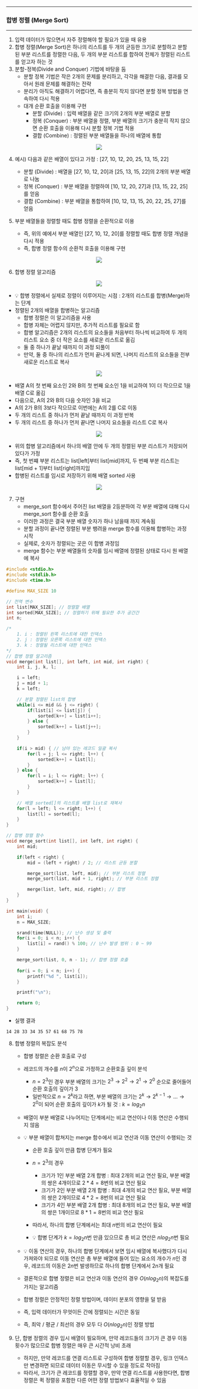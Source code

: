 -----
### 합병 정렬 (Merge Sort)
-----
1. 입력 데이터가 많으면서 자주 정렬해야 할 필요가 있을 때 유용
2. 합병 정렬(Merge Sort)은 하나의 리스트를 두 개의 균등한 크기로 분할하고 분할된 부분 리스트를 정렬한 다음, 두 개의 부분 리스트를 합하여 전체가 정렬된 리스트를 얻고자 하는 것
3. 분할-정복(Divide and Conquer) 기법에 바탕을 둠
   - 분할 정복 기법은 작은 2개의 문제를 분리하고, 각각을 해결한 다음, 결과를 모아서 원래 문제를 해결하는 전략
   - 분리가 아직도 해결하기 어렵다면, 즉 충분히 작지 않다면 분할 정복 방법을 연속하여 다시 적용
   - 대개 순환 호출을 이용해 구현
     + 분할 (Divide) : 입력 배열을 같은 크기의 2개의 부분 배열로 분할
     + 정복 (Conquer) : 부분 배열을 정렬, 부분 배열의 크기가 충분히 작지 않으면 순환 호출을 이용해 다시 분할 정복 기법 적용
     + 결합 (Combine) : 정렬된 부분 배열들을 하나의 배열에 통합
<div align="center">
<img src="https://github.com/user-attachments/assets/eb89f694-641f-412b-8ad0-3181757594ef">
</div>

4. 예시) 다음과 같은 배열이 있다고 가정 : [27, 10, 12, 20, 25, 13, 15, 22]
   - 분할 (Divide) : 배열을 [27, 10, 12, 20]과 [25, 13, 15, 22]의 2개의 부분 배열로 나눔
   - 정복 (Conquer) : 부분 배열을 정렬하여 [10, 12, 20, 27]과 [13, 15, 22, 25]를 얻음
   - 결합 (Combine) : 부분 배열을 통합하여 [10, 12, 13, 15, 20, 22, 25, 27]를 얻음

5. 부분 배열들을 정렬할 때도 합병 정렬을 순환적으로 이용
   - 즉, 위의 예에서 부분 배열인 [27, 10, 12, 20]를 정렬할 때도 합병 정렬 개념을 다시 적용
   - 즉, 합병 정렬 함수의 순환적 호출을 이용해 구현
<div align="center">
<img src="https://github.com/user-attachments/assets/09e2b5b7-396f-4232-903f-518238b4b958">
</div>

6. 합병 정렬 알고리즘
<div align="center">
<img src="https://github.com/user-attachments/assets/71d088e2-b67d-4ec6-a8b3-d3317f865c9c">
</div>

  - 💡 합병 정렬에서 실제로 정렬이 이루어지는 시점 : 2개의 리스트를 합병(Merge)하는 단계
  - 정렬된 2개의 배열을 합병하는 알고리즘
    + 합병 정렬은 이 알고리즘을 사용
    + 합병 자체는 어렵지 않지만, 추가적 리스트를 필요로 함
    + 합병 알고리즘은 2개의 리스트의 요소들을 처음부터 하나씩 비교하여 두 개의 리스트 요소 중 더 작은 요소를 새로운 리스트로 옮김
    + 둘 중 하나가 끝날 때까지 이 과정 되풀이
    + 만약, 둘 중 하나의 리스트가 먼저 끝나게 되면, 나머지 리스트의 요소들을 전부 새로운 리스트로 복사
<div align="center">
<img src="https://github.com/user-attachments/assets/93890667-efaa-4639-9835-4da5fe4a4db9">
</div>

  - 배열 A의 첫 번째 요소인 2와 B의 첫 번째 요소인 1을 비교하여 1이 더 작으므로 1을 배열 C로 옮김
  - 다음으로, A의 2와 B의 다음 숫자인 3을 비교
  - A의 2가 B의 3보다 작으므로 이번에는 A의 2를 C로 이동
  - 두 개의 리스트 중 하나가 먼저 끝날 때까지 이 과정 반복
  - 두 개의 리스트 중 하나가 먼저 끝나면 나머지 요소들을 리스트 C로 복사
<div align="center">
<img src="https://github.com/user-attachments/assets/75becb9b-2163-4cb7-8acd-a1ecddd0fbc1">
</div>

  - 위의 합병 알고리즘에서 하나의 배열 안에 두 개의 정렬된 부분 리스트가 저장되어 있다가 가정
  - 즉, 첫 번쨰 부분 리스트는 list[left]부터 list[mid]까지, 두 번째 부분 리스트는 list[mid + 1]부터 list[right]까지임
  - 합병된 리스트를 임시로 저장하기 위해 배열 sorted 사용
<div align="center">
<img src="https://github.com/user-attachments/assets/2b2f50b4-019e-4ee6-a0a9-c561e19b830e">
</div>

7. 구현
   - merge_sort 함수에서 주어진 list 배열을 2등분하여 각 부분 배열에 대해 다시 merge_sort 함수를 순환 호출
   - 이러한 과정은 결국 부분 배열 숫자가 하나 남을때 까지 계속됨
   - 분할 과정이 끝나면 정렬된 부분 뱅려을 merge 함수를 이용해 합병하는 과정 시작
   - 실제로, 숫자가 정렬되는 곳은 이 합병 과정임
   - merge 함수는 부분 배열들의 숫자를 임시 배열에 정렬된 상태로 다시 원 배열에 복사
```c
#include <stdio.h>
#include <stdlib.h>
#include <time.h>

#define MAX_SIZE 10

// 전역 변수
int list[MAX_SIZE]; // 정렬할 배열
int sorted[MAX_SIZE]; // 정렬하기 위해 필요한 추가 공간간
int n;

/*
    1. i : 정렬된 왼쪽 리스트에 대한 인덱스
    2. j : 정렬된 오른쪽 리스트에 대한 인덱스
    3. k : 정렬될 리스트에 대한 인덱스
*/
// 합병 정렬 알고리즘
void merge(int list[], int left, int mid, int right) {
    int i, j, k, l;

    i = left;
    j = mid + 1;
    k = left;

    // 분할 정렬된 list의 합병
    while(i <= mid && j <= right) {
        if(list[i] <= list[j]) {
            sorted[k++] = list[i++];
        } else {
            sorted[k++] = list[j++];
        }
    }

    if(i > mid) { // 남아 있는 레코드 일괄 복사
        for(l = j; l <= right; l++) {
            sorted[k++] = list[l];
        }
    } else {
        for(l = i; l <= right; l++) {
            sorted[k++] = list[l];
        }
    }

    // 배열 sorted[]의 리스트를 배열 list로 재복사
    for(l = left; l <= right; l++) {
        list[l] = sorted[l];
    }
}

// 합병 정렬 함수
void merge_sort(int list[], int left, int right) {
    int mid;

    if(left < right) {
        mid = (left + right) / 2; // 리스트 균등 분할

        merge_sort(list, left, mid); // 부분 리스트 정렬
        merge_sort(list, mid + 1, right); // 부분 리스트 정렬

        merge(list, left, mid, right); // 합병
    }
}

int main(void) {
    int i;
    n = MAX_SIZE;

    srand(time(NULL)); // 난수 생성 및 출력
    for(i = 0; i < n; i++) { 
        list[i] = rand() % 100; // 난수 발생 범위 : 0 ~ 99
    }

    merge_sort(list, 0, n - 1); // 합병 정렬 호출
    
    for(i = 0; i < n; i++) {
        printf("%d ", list[i]);
    }

    printf("\n");

    return 0;
}
```
  - 실행 결과
```
14 28 33 34 35 57 61 68 75 78
```

8. 합병 정렬의 복잡도 분석
   - 합병 정렬은 순환 호출로 구성
   - 레코드의 개수를 $n$이 $2^n$으로 가정하고 순환호출 깊이 분석
     + $n = 2^3$인 경우 부분 배열의 크기는 $2^3 → 2^2 → 2^1 → 2^0$ 순으로 줄어들어 순환 호출의 깊이가 3
     + 일반적으로 $n = 2^k$라고 하면, 부분 배열의 크기는 $2^k → 2^{k-1} → ... → 2^0$이 되어 순환 호출의 깊이가 $k$가 될 것 : $k = log_2 n$

   - 배열이 부분 배열로 나누어지는 단계에서는 비교 연산이나 이동 연산은 수행되지 않음
   - 💡 부분 배열이 합쳐지는 merge 함수에서 비교 연산과 이동 연산이 수행되는 것
     + 순환 호출 깊이 만큼 합병 단계가 필요
     + $n = 2^3$의 경우
       * 크기가 1인 부분 배열 2개 합병 : 최대 2개의 비교 연산 필요, 부분 배열의 쌍은 4개이므로 $2 * 4 = 8$번의 비교 연산 필요
       * 크기가 2인 부분 배열 2개 합병 : 최대 4개의 비교 연산 필요, 부분 배열의 쌍은 2개이므로 $4 * 2 = 8$번의 비교 연산 필요
       * 크기가 4인 부분 배열 2개 합병 : 최대 8개의 비교 연산 필요, 부분 배열의 쌍은 1개이므로 $8 * 1 = 8$번의 비교 연산 필요

     + 따라서, 하나의 합병 단계에서는 최대 $n$번의 비교 연산이 필요
     + 💡 합병 단계가 $k = log_2 n$번 만큼 있으므로 총 비교 연산은 $n log_2 n$번 필요

   - 💡 이동 연산의 경우, 하나의 합병 단계에서 보면 임시 배열에 복사했다가 다시 가져와야 되므로 이동 연산은 총 부분 배열에 들어 있는 요소의 개수가 $n$인 경우, 레코드의 이동은 $2n$번 발생하므로 하나의 합병 단계에서 $2n$개 필요
   - 결론적으로 합병 정렬은 비교 연산과 이동 연산의 경우 $O(n log_2 n)$의 복잡도를 가지는 알고리즘
  
   - 합병 정렬은 안정적인 정렬 방법이며, 데이터 분포의 영향을 덜 받음
   - 즉, 입력 데이터가 무엇이든 간에 정렬되는 시간은 동일
   - 즉, 최악 / 평균 / 최선의 경우 모두 다 $O(n log_2 n)$인 정렬 방법

9. 단, 합병 정렬의 경우 임시 배열이 필요하며, 만약 레코드들의 크기가 큰 경우 이동 횟수가 많으므로 합병 정렬은 매우 큰 시간적 낭비 초래
    - 하지만, 만약 레코드를 연결 리스트로 구성하여 합병 정렬할 경우, 링크 인덱스만 변경하면 되므로 데이터 이동은 무시할 수 있을 정도로 작아짐
    - 따라서, 크기가 큰 레코드를 정렬할 경우, 만약 연결 리스트를 사용한다면, 합병 정렬은 퀵 정렬응 포함한 다른 어떤 정렬 방법보다 효율적일 수 있음
